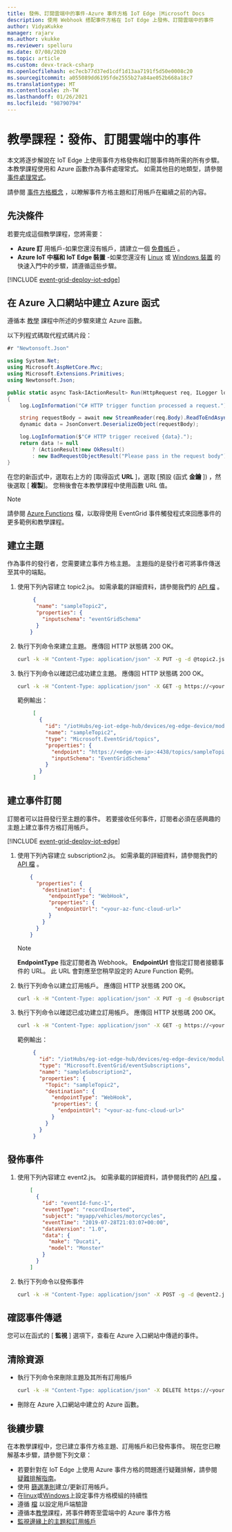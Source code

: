 ```yaml
---
title: 發佈、訂閱雲端中的事件-Azure 事件方格 IoT Edge |Microsoft Docs
description: 使用 Webhook 搭配事件方格在 IoT Edge 上發佈、訂閱雲端中的事件
author: VidyaKukke
manager: rajarv
ms.author: vkukke
ms.reviewer: spelluru
ms.date: 07/08/2020
ms.topic: article
ms.custom: devx-track-csharp
ms.openlocfilehash: ec7ecb77d37ed1cdf1d13aa7191f5d50e0008c20
ms.sourcegitcommit: a055089dd6195fde2555b27a84ae052b668a18c7
ms.translationtype: MT
ms.contentlocale: zh-TW
ms.lasthandoff: 01/26/2021
ms.locfileid: "98790794"
---
```

# <a name="tutorial-publish-subscribe-to-events-in-cloud"></a>教學課程：發佈、訂閱雲端中的事件

本文將逐步解說在 IoT Edge 上使用事件方格發佈和訂閱事件時所需的所有步驟。 本教學課程使用和 Azure 函數作為事件處理常式。 如需其他目的地類型，請參閱 [事件處理常式](event-handlers.md)。

請參閱 [事件方格概念](concepts.md) ，以瞭解事件方格主題和訂用帳戶在繼續之前的內容。

## <a name="prerequisites"></a>先決條件 
若要完成這個教學課程，您將需要：

* **Azure 訂** 用帳戶-如果您還沒有帳戶，請建立一個 [免費帳戶](https://azure.microsoft.com/free) 。 
* **Azure IoT 中樞和 IoT Edge 裝置** -如果您還沒有 [Linux](../../iot-edge/quickstart-linux.md) 或 [Windows 裝置](../../iot-edge/quickstart.md) 的快速入門中的步驟，請遵循這些步驟。

[!INCLUDE [event-grid-deploy-iot-edge](../../../includes/event-grid-deploy-iot-edge.md)]

## <a name="create-an-azure-function-in-the-azure-portal"></a>在 Azure 入口網站中建立 Azure 函式

遵循本 [教學](../../azure-functions/functions-get-started.md) 課程中所述的步驟來建立 Azure 函數。 

以下列程式碼取代程式碼片段：

```csharp
#r "Newtonsoft.Json"

using System.Net;
using Microsoft.AspNetCore.Mvc;
using Microsoft.Extensions.Primitives;
using Newtonsoft.Json;

public static async Task<IActionResult> Run(HttpRequest req, ILogger log)
{
    log.LogInformation("C# HTTP trigger function processed a request.");

    string requestBody = await new StreamReader(req.Body).ReadToEndAsync();
    dynamic data = JsonConvert.DeserializeObject(requestBody);

    log.LogInformation($"C# HTTP trigger received {data}.");
    return data != null
        ? (ActionResult)new OkResult()
        : new BadRequestObjectResult("Please pass in the request body");
}
```

在您的新函式中，選取右上方的 [取得函式 **URL** ]，選取 [預設 (函式 **金鑰** ]) ，然後選取 [ **複製**]。 您稍後會在本教學課程中使用函數 URL 值。

> [!NOTE]
> 請參閱 [Azure Functions](../../azure-functions/functions-overview.md) 檔，以取得使用 EventGrid 事件觸發程式來回應事件的更多範例和教學課程。

## <a name="create-a-topic"></a>建立主題

作為事件的發行者，您需要建立事件方格主題。 主題指的是發行者可將事件傳送至其中的端點。

1. 使用下列內容建立 topic2.js。 如需承載的詳細資料，請參閱我們的 [API 檔](api.md) 。

    ```json
         {
          "name": "sampleTopic2",
          "properties": {
            "inputschema": "eventGridSchema"
          }
        }
    ```
1. 執行下列命令來建立主題。 應傳回 HTTP 狀態碼 200 OK。

    ```sh
    curl -k -H "Content-Type: application/json" -X PUT -g -d @topic2.json https://<your-edge-device-public-ip-here>:4438/topics/sampleTopic2?api-version=2019-01-01-preview
    ```
1. 執行下列命令以確認已成功建立主題。 應傳回 HTTP 狀態碼 200 OK。

    ```sh
    curl -k -H "Content-Type: application/json" -X GET -g https://<your-edge-device-public-ip-here>:4438/topics/sampleTopic2?api-version=2019-01-01-preview
    ```

   範例輸出：

   ```json
        [
          {
            "id": "/iotHubs/eg-iot-edge-hub/devices/eg-edge-device/modules/eventgridmodule/topics/sampleTopic2",
            "name": "sampleTopic2",
            "type": "Microsoft.EventGrid/topics",
            "properties": {
              "endpoint": "https://<edge-vm-ip>:4438/topics/sampleTopic2/events?api-version=2019-01-01-preview",
              "inputSchema": "EventGridSchema"
            }
          }
        ]
   ```

## <a name="create-an-event-subscription"></a>建立事件訂閱

訂閱者可以註冊發行至主題的事件。 若要接收任何事件，訂閱者必須在感興趣的主題上建立事件方格訂用帳戶。

[!INCLUDE [event-grid-deploy-iot-edge](../../../includes/event-grid-edge-persist-event-subscriptions.md)]

1. 使用下列內容建立 subscription2.js。 如需承載的詳細資料，請參閱我們的 [API 檔](api.md) 。

    ```json
        {
          "properties": {
            "destination": {
              "endpointType": "WebHook",
              "properties": {
                "endpointUrl": "<your-az-func-cloud-url>"
              }
            }
          }
        }
    ```

   >[!NOTE]
   > **EndpointType** 指定訂閱者為 Webhook。  **EndpointUrl** 會指定訂閱者接聽事件的 URL。 此 URL 會對應至您稍早設定的 Azure Function 範例。
2. 執行下列命令以建立訂用帳戶。 應傳回 HTTP 狀態碼 200 OK。

    ```sh
    curl -k -H "Content-Type: application/json" -X PUT -g -d @subscription2.json https://<your-edge-device-public-ip-here>:4438/topics/sampleTopic2/eventSubscriptions/sampleSubscription2?api-version=2019-01-01-preview
    ```
3. 執行下列命令以確認已成功建立訂用帳戶。 應傳回 HTTP 狀態碼 200 OK。

    ```sh
    curl -k -H "Content-Type: application/json" -X GET -g https://<your-edge-device-public-ip-here>:4438/topics/sampleTopic2/eventSubscriptions/sampleSubscription2?api-version=2019-01-01-preview
    ```

    範例輸出：

   ```json
        {
          "id": "/iotHubs/eg-iot-edge-hub/devices/eg-edge-device/modules/eventgridmodule/topics/sampleTopic2/eventSubscriptions/sampleSubscription2",
          "type": "Microsoft.EventGrid/eventSubscriptions",
          "name": "sampleSubscription2",
          "properties": {
            "Topic": "sampleTopic2",
            "destination": {
              "endpointType": "WebHook",
              "properties": {
                "endpointUrl": "<your-az-func-cloud-url>"
              }
            }
          }
        }
    ```

## <a name="publish-an-event"></a>發佈事件

1. 使用下列內容建立 event2.js。 如需承載的詳細資料，請參閱我們的 [API 檔](api.md) 。

    ```json
        [
          {
            "id": "eventId-func-1",
            "eventType": "recordInserted",
            "subject": "myapp/vehicles/motorcycles",
            "eventTime": "2019-07-28T21:03:07+00:00",
            "dataVersion": "1.0",
            "data": {
              "make": "Ducati",
              "model": "Monster"
            }
          }
        ]
    ```
1. 執行下列命令以發佈事件

    ```sh
    curl -k -H "Content-Type: application/json" -X POST -g -d @event2.json https://<your-edge-device-public-ip-here>:4438/topics/sampleTopic2/events?api-version=2019-01-01-preview
    ```

## <a name="verify-event-delivery"></a>確認事件傳遞

您可以在函式的 [ **監視** ] 選項下，查看在 Azure 入口網站中傳遞的事件。

## <a name="cleanup-resources"></a>清除資源

* 執行下列命令來刪除主題及其所有訂用帳戶

    ```sh
    curl -k -H "Content-Type: application/json" -X DELETE https://<your-edge-device-public-ip-here>:4438/topics/sampleTopic2?api-version=2019-01-01-preview
    ```

* 刪除在 Azure 入口網站中建立的 Azure 函數。

## <a name="next-steps"></a>後續步驟

在本教學課程中，您已建立事件方格主題、訂用帳戶和已發佈事件。 現在您已瞭解基本步驟，請參閱下列文章：

* 若要針對在 IoT Edge 上使用 Azure 事件方格的問題進行疑難排解，請參閱 [疑難排解指南](troubleshoot.md)。
* 使用 [篩選準則](advanced-filtering.md)建立/更新訂用帳戶。
* 在[linux](persist-state-linux.md)或[Windows](persist-state-windows.md)上設定事件方格模組的持續性
* 遵循 [檔](configure-client-auth.md) 以設定用戶端驗證
* 遵循本[教學](forward-events-event-grid-cloud.md)課程，將事件轉寄至雲端中的 Azure 事件方格
* [監視邊緣上的主題和訂用帳戶](monitor-topics-subscriptions.md)